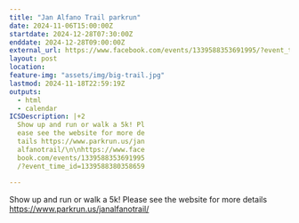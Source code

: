 ```yaml
---
title: "Jan Alfano Trail parkrun"
date: 2024-11-06T15:00:00Z
startdate: 2024-12-28T07:30:00Z
enddate: 2024-12-28T09:00:00Z
external_url: https://www.facebook.com/events/1339588353691995/?event_time_id=1339588380358659
layout: post
location: 
feature-img: "assets/img/big-trail.jpg"
lastmod: 2024-11-18T22:59:19Z
outputs:
  - html
  - calendar
ICSDescription: |+2
  Show up and run or walk a 5k! Pl  ease see the website for more de  tails https://www.parkrun.us/jan  alfanotrail/\n\nhttps://www.face  book.com/events/1339588353691995  /?event_time_id=1339588380358659  
---
```


Show up and run or walk a 5k! Please see the website for more details [https://www.parkrun.us/janalfanotrail/<br>
](https://www.parkrun.us/janalfanotrail/<br>
)  <br>
  
